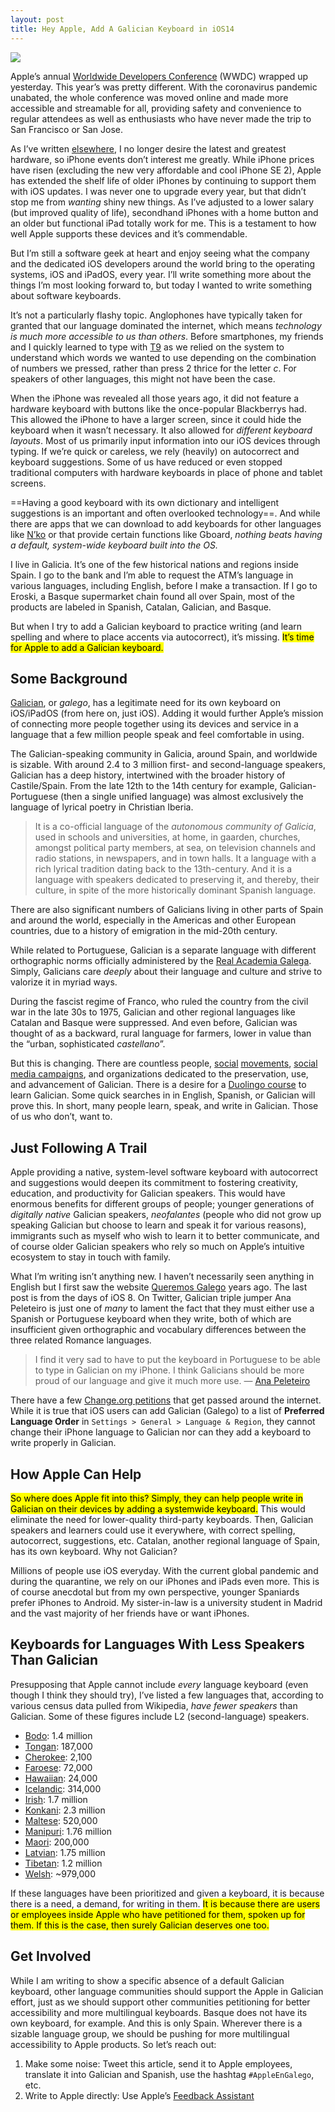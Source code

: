 ```yaml
---
layout: post
title: Hey Apple, Add A Galician Keyboard in iOS14
---
```

![](http://amongthestones.com/wp-content/uploads/2020/07/applegalician_720p.png)

Apple’s annual [Worldwide Developers Conference](https://developer.apple.com/wwdc20/) (WWDC) wrapped up yesterday. This year’s was pretty different. With the coronavirus pandemic unabated, the whole conference was moved online and made more accessible and streamable for all, providing safety and convenience to regular attendees as well as enthusiasts who have never made the trip to San Francisco or San Jose.

As I’ve written [elsewhere](http://amongthestones.com/journal/shifts-and-self-discipline/), I no longer desire the latest and greatest hardware, so iPhone events don’t interest me greatly. While iPhone prices have risen (excluding the new very affordable and cool iPhone SE 2), Apple has extended the shelf life of older iPhones by continuing to support  them with iOS updates. I was never one to upgrade every year, but that didn’t stop me from *wanting* shiny new things. As I’ve adjusted to a lower salary (but improved quality of life), secondhand iPhones with a home button and an older but functional iPad totally work for me. This is a testament to how well Apple supports these devices and it’s commendable.

But I’m still a software geek at heart and enjoy seeing what the company and the dedicated iOS developers around the world bring to the operating systems, iOS and iPadOS, every year. I’ll write something more about the things I’m most looking forward to, but today I wanted to write something about software keyboards.

It’s not a particularly flashy topic. Anglophones have typically taken for granted that our language dominated the internet, which means *technology is much more accessible to us than others*. Before smartphones, my friends and I quickly learned to type with [T9](https://en.wikipedia.org/wiki/T9_(predictive_text)) as we relied on the system to understand which words we wanted to use depending on the combination of numbers we pressed, rather than press 2 thrice for the letter *c*. For speakers of other languages, this might not have been the case.

When the iPhone was revealed all those years ago, it did not feature a hardware keyboard with buttons like the once-popular Blackberrys had. This allowed the iPhone to have a larger screen, since it could hide the keyboard when it wasn’t necessary. It also allowed for *different keyboard layouts*. Most of us primarily input information into our iOS devices through typing. If we’re quick or careless, we rely (heavily) on autocorrect and keyboard suggestions. Some of us have reduced or even stopped traditional computers with hardware keyboards in place of phone and tablet screens.

==Having a good keyboard with its own dictionary and intelligent suggestions is an important and often overlooked technology==. And while there are apps that we can download to add keyboards for other languages like [N’ko](https://apps.apple.com/us/app/nko-sebedenwala/id1091396598) or that provide certain functions like Gboard, *nothing beats having a default, system-wide keyboard built into the OS.*

I live in Galicia. It’s one of the few historical nations and regions inside Spain. I go to the bank and I’m able to request the ATM’s language in various languages, including English, before I make a transaction. If I go to Eroski, a Basque supermarket chain found all over Spain, most of the products are labeled in Spanish, Catalan, Galician, and Basque.

But when I try to add a Galician keyboard to practice writing (and learn spelling and where to place accents via autocorrect), it’s missing. <mark>It’s time for Apple to add a Galician keyboard.</mark>

## Some Background

[Galician](https://www.trevorhuxham.com/2015/09/galician-101.html), or *galego*, has a legitimate need for its own keyboard on iOS/iPadOS (from here on, just iOS). Adding it would further Apple’s mission of connecting more people together using its devices and service in a language that a few million people speak and feel comfortable in using.

The Galician-speaking community in Galicia, around Spain, and worldwide is sizable. With around 2.4 to 3 million first- and second-language speakers, Galician has a deep history, intertwined with the broader history of Castile/Spain. From the late 12th to the 14th century for example, Galician-Portuguese (then a single unified language) was almost exclusively the language of lyrical poetry in Christian Iberia.

> It is a co-official language of the *autonomous community of Galicia*, used in schools and universities, at home, in gaarden, churches, amongst political party members, at sea, on television channels and radio stations, in newspapers, and in town halls. It a language with a rich lyrical tradition dating back to the 13th-century. And it is a language with speakers dedicated to preserving it, and thereby, their culture, in spite of the more historically dominant Spanish language. 

There are also significant numbers of Galicians living in other parts of Spain and around the world, especially in the Americas and other European countries, due to a history of emigration in the mid-20th century.

While related to Portuguese, Galician is a separate language with different orthographic norms officially administered by the [Real Academia Galega](https://academia.gal). Simply, Galicians care *deeply* about their language and culture and strive to valorize it in myriad ways.

During the fascist regime of Franco, who ruled the country from the civil war in the late 30s to 1975, Galician and other regional languages like Catalan and Basque were suppressed. And even before, Galician was thought of as a backward, rural language for farmers, lower in value than the “urban, sophisticated *castellano*”.

But this is changing. There are countless people, [social](https://en.wikipedia.org/wiki/A_Mesa_pola_Normalización_Lingü%C3%ADstica) [movements](https://en.wikipedia.org/wiki/Queremos_Galego), [social media campaigns](https://mobile.twitter.com/search?q=%23DefendeAGalega), and organizations dedicated to the preservation, use, and advancement of Galician. There is a desire for a [Duolingo course](https://forum.duolingo.com/comment/12155121/Galician-For-English-Speakers) to learn Galician. Some quick searches in in English, Spanish, or Galician will prove this. In short, many people learn, speak, and write in Galician. Those of us who don’t, want to.

## Just Following A Trail

Apple providing a native, system-level software keyboard with autocorrect and suggestions would deepen its commitment to fostering creativity, education, and productivity for Galician speakers. This would have enormous benefits for different groups of people; younger generations of *digitally native* Galician speakers, *neofalantes* (people who did not grow up speaking Galician but choose to learn and speak it for various reasons), immigrants such as myself who wish to learn it to better communicate, and of course older Galician speakers who rely so much on Apple’s intuitive ecosystem to stay in touch with family.

What I’m writing isn’t anything new. I haven’t necessarily seen anything in English but I first saw the website [Queremos Galego](https://www.queremosapplegalego.me/) years ago. The last post is from the days of iOS 8. On Twitter, Galician triple jumper Ana Peleteiro is just one of *many* to lament the fact that they must either use a Spanish or Portuguese keyboard when they write, both of which are insufficient given orthographic and vocabulary differences between the three related Romance languages.

> I find it very sad to have to put the keyboard in Portuguese to be able to type in Galician on my iPhone. I think Galicians should be more proud of our language and give it much more use. — [Ana Peleteiro](https://twitter.com/apeleteirob/status/995326901504835584)

There have a few [Change.org petitions](https://www.change.org/p/apple-s-a-apple-en-galego?recruiter=962682461&recruited_by_id=aaef5880-7a22-11e9-be76-fb824b1727f8&utm_source=share_petition&utm_medium=copylink&utm_campaign=petition_dashboard) that get passed around the internet. While it is true that iOS users can add Galician (Galego) to a list of **Preferred Language Order** in `Settings > General > Language & Region`, they cannot change their iPhone language to Galician nor can they add a keyboard to write properly in Galician.

## How Apple Can Help

<mark>So where does Apple fit into this? Simply, they can help people write in Galician on their devices by adding a systemwide keyboard.</mark> This would eliminate the need for lower-quality third-party keyboards. Then, Galician speakers and learners could use it everywhere, with correct spelling, autocorrect, suggestions, etc. Catalan, another regional language of Spain, has its own keyboard. Why not Galician?

Millions of people use iOS everyday. With the current global pandemic and during the quarantine, we rely on our iPhones and iPads even more. This is of course anecdotal but from my own perspective, younger Spaniards prefer iPhones to Android. My sister-in-law is a university student in Madrid and the vast majority of her friends have or want iPhones.

## Keyboards for Languages With Less Speakers Than Galician

Presupposing that Apple cannot include *every* language keyboard (even though I think they should try), I’ve listed a few languages that, according to various census data pulled from Wikipedia, *have fewer speakers* than Galician. Some of these figures include L2 (second-language) speakers.

- [Bodo](https://en.wikipedia.org/wiki/Bodo_language): 1.4 million
- [Tongan](https://en.wikipedia.org/wiki/Tongan_language): 187,000
- [Cherokee](https://en.wikipedia.org/wiki/Cherokee_language): 2,100
- [Faroese](https://en.wikipedia.org/wiki/Faroese_language): 72,000
- [Hawaiian](https://en.wikipedia.org/wiki/Hawaiian_language): 24,000
- [Icelandic](https://en.wikipedia.org/wiki/Icelandic_language): 314,000
- [Irish](https://en.wikipedia.org/wiki/Irish_language): 1.7 million
- [Konkani](https://en.wikipedia.org/wiki/Konkani_language): 2.3 million
- [Maltese](https://en.wikipedia.org/wiki/Maltese_language): 520,000
- [Manipuri](https://en.wikipedia.org/wiki/Meitei_language): 1.76 million
- [Maori](https://en.wikipedia.org/wiki/M%C4%81ori_language): 200,000
- [Latvian](https://en.wikipedia.org/wiki/Latvian_language): 1.75 million
- [Tibetan](https://en.wikipedia.org/wiki/Tibetan_language): 1.2 million
- [Welsh](https://en.wikipedia.org/wiki/Tibetan_language): ~979,000

If these languages have been prioritized and given a keyboard, it is because there is a need, a demand, for writing in them. <mark>It is because there are users or employees inside Apple who have petitioned for them, spoken up for them. If this is the case, then surely Galician deserves one too.</mark>

## Get Involved

While I am writing to show a specific absence of a default Galician keyboard, other language communities should support the Apple in Galician effort, just as we should support other communities petitioning for better accessibility and more multilingual keyboards. Basque does not have its own keyboard, for example. And this is only Spain. Wherever there is a sizable language group, we should be pushing for more multilingual accessibility to Apple products. So let’s reach out:

1. Make some noise: Tweet this article, send it to Apple employees, translate it into Galician and Spanish, use the hashtag `#AppleEnGalego`, etc.
2. Write to Apple directly: Use Apple’s [Feedback Assistant](https://feedbackassistant.apple.com)
